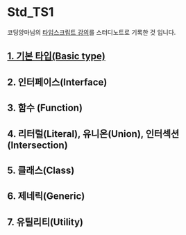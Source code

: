 # Std_TS1

코딩앙마님의 [타입스크립트 강의](https://www.youtube.com/watch?v=5oGAkQsGWkc&list=PLZKTXPmaJk8KhKQ_BILr1JKCJbR0EGlx0)를 스터디노트로 기록한 것 입니다.



## [1. 기본 타입(Basic type)](https://github.com/AidenLee0408/Std_TS1/blob/main/Basic/Basic.md)



## 2. 인터페이스(Interface)



## 3. 함수 (Function)



## 4. 리터럴(Literal), 유니온(Union), 인터섹션(Intersection)



## 5. 클래스(Class)



## 6. 제네릭(Generic)



## 7. 유틸리티(Utility)
